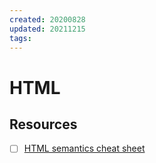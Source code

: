 ```yaml
---
created: 20200828
updated: 20211215
tags:
---
```


# HTML

## Resources

- [ ] [HTML semantics cheat sheet](https://learn-the-web.algonquindåçesign.ca/topics/html-semantics-cheat-sheet/)

